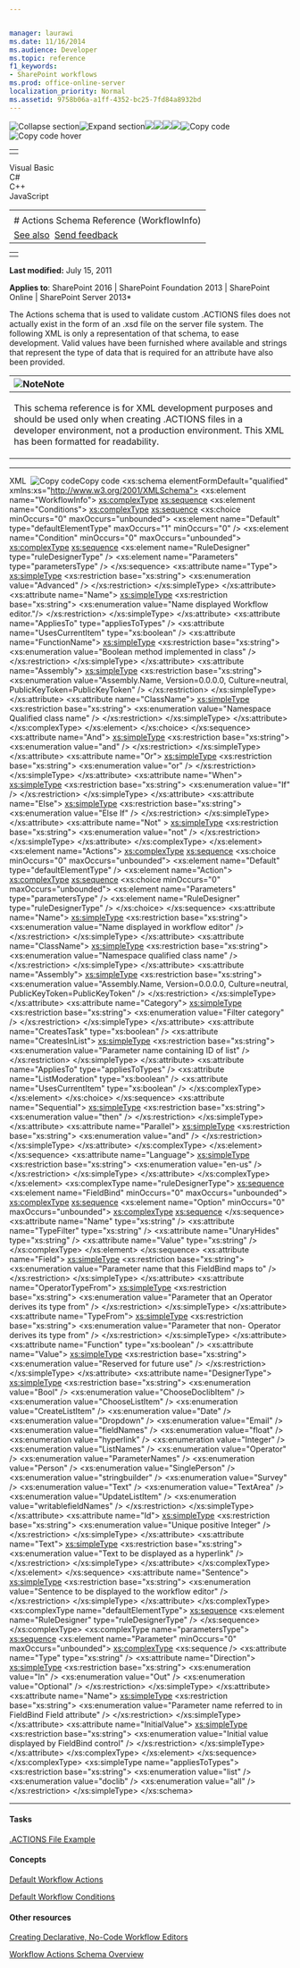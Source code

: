 ```yaml
---


manager: laurawi
ms.date: 11/16/2014
ms.audience: Developer
ms.topic: reference
f1_keywords:
- SharePoint workflows
ms.prod: office-online-server
localization_priority: Normal
ms.assetid: 9758b06a-a1ff-4352-bc25-7fd84a8932bd
---
```


![Collapse
section](../icons/collapse_all.gif "Collapse section")![Expand
section](../icons/expand_all.gif "Expand section")![](../icons/collapse_all.gif)![](../icons/expand_all.gif)![](../icons/dropdown.gif)![](../icons/dropdownHover.gif)![Copy
code](../icons/copycode.gif "Copy code")![Copy code
hover](../icons/copycodeHighlight.gif "Copy code hover")
<table>
<tbody>
<tr class="odd">
<td align="left"></td>
</tr>
</tbody>
</table>

Visual Basic  
C\#  
C++  
JavaScript  

<table>
<tbody>
<tr class="odd">
<td align="left"><span id="runningHeaderText"></span></td>
</tr>
<tr class="even">
<td align="left"># Actions Schema Reference (WorkflowInfo)</td>
</tr>
<tr class="odd">
<td align="left"><a href="#seeAlsoToggle">See also</a>  <span id="headfeedbackarea" class="feedbackhead"><a href="javascript:SubmitFeedback(&#39;docthis@Microsoft.com&#39;,&#39;&#39;,&#39;&#39;,&#39;&#39;,&#39;1.0.18082.1225&#39;,&#39;%0\dThank%20you%20for%20your%20feedback.%20The%20developer%20writing%20teams%20use%20your%20feedback%20to%20improve%20documentation.%20While%20we%20are%20reviewing%20your%20feedback,%20we%20may%20send%20you%20e-mail%20to%20ask%20for%20clarification%20or%20feedback%20on%20a%20solution.%20We%20do%20not%20use%20your%20e-mail%20address%20for%20any%20other%20purpose%20and%20we%20delete%20it%20after%20we%20finish%20our%20review.%0\AFor%20further%20information%20about%20the%20privacy%20policies%20of%20Microsoft,%20please%20see%20http://privacy.microsoft.com/en-us/default.aspx.%0\A%0\d&#39;,&#39;Customer%20feedback&#39;);">Send feedback</a></span></td>
</tr>
</tbody>
</table>

<table>
<colgroup>
<col width="100%" />
</colgroup>
<tbody>
<tr class="odd">
<td align="left"></td>
</tr>
</tbody>
</table>

**Last modified:** July 15, 2011

**Applies to**: SharePoint 2016 | SharePoint Foundation 2013 |
SharePoint Online | SharePoint Server 2013*

The Actions schema that is used to validate custom .ACTIONS files does
not actually exist in the form of an .xsd file on the server file
system. The following XML is only a representation of that schema, to
ease development. Valid values have been furnished where available and
strings that represent the type of data that is required for an
attribute have also been provided.

<table>
<colgroup>
<col width="100%" />
</colgroup>
<thead>
<tr class="header">
<th align="left"><img src="../icons/alert_note.gif" title="Note" alt="Note" /><strong>Note</strong></th>
</tr>
</thead>
<tbody>
<tr class="odd">
<td align="left"><p>This schema reference is for XML development purposes and should be used only when creating .ACTIONS files in a developer environment, not a production environment. This XML has been formatted for readability.</p></td>
</tr>
</tbody>
</table>


-----------------------------------------------------------------------------------------------------------------------------------------------------------------------------------------------------------

<span codelanguage="xmlLang"></span>
XML 
<span class="copyCode" onclick="CopyCode(this)"
onkeypress="CopyCode_CheckKey(this, event)"
onmouseover="ChangeCopyCodeIcon(this)"
onmouseout="ChangeCopyCodeIcon(this)" tabindex="0">![Copy
code](../icons/copycode.gif "Copy code")Copy code</span>
    <?xml version="1.0" encoding="utf-8"?>
    <xs:schema elementFormDefault="qualified"  
               xmlns:xs="http://www.w3.org/2001/XMLSchema">
      <xs:element name="WorkflowInfo">
        <xs:complexType>
          <xs:sequence>
            <xs:element name="Conditions">
              <xs:complexType>
                <xs:sequence>
                  <xs:choice minOccurs="0" 
                             maxOccurs="unbounded">
                    <xs:element name="Default" 
                                type="defaultElementType"
                                maxOccurs="1" 
                                minOccurs="0" />
                    <xs:element name="Condition" 
                                minOccurs="0" 
                                maxOccurs="unbounded">
                      <xs:complexType>
                        <xs:sequence>
                          <xs:element name="RuleDesigner" 
                                      type="ruleDesignerType" />
                          <xs:element name="Parameters" 
                                      type="parametersType" />
                        </xs:sequence>
                        <xs:attribute name="Type">
                          <xs:simpleType>
                            <xs:restriction base="xs:string">
                              <xs:enumeration value="Advanced" />
                            </xs:restriction>
                          </xs:simpleType>
                        </xs:attribute>
                        <xs:attribute name="Name">
                          <xs:simpleType>
                            <xs:restriction base="xs:string">
                              <xs:enumeration value="Name 
                                     displayed Workflow editor."/>
                            </xs:restriction>
                          </xs:simpleType>
                        </xs:attribute>
                        <xs:attribute name="AppliesTo" 
                                      type="appliesToTypes" />
                        <xs:attribute name="UsesCurrentItem" 
                                      type="xs:boolean" />
                        <xs:attribute name="FunctionName">
                          <xs:simpleType>
                            <xs:restriction base="xs:string">
                              <xs:enumeration value="Boolean
                                                     method 
                                                     implemented
                                                     in class" />
                            </xs:restriction>
                          </xs:simpleType>
                        </xs:attribute>
                        <xs:attribute name="Assembly">
                          <xs:simpleType>
                            <xs:restriction base="xs:string">
                              <xs:enumeration 
                                       value="Assembly.Name, 
                                       Version=0.0.0.0, 
                                       Culture=neutral, 
                                       PublicKeyToken=PublicKeyToken" />
                            </xs:restriction>
                          </xs:simpleType>
                        </xs:attribute>
                        <xs:attribute name="ClassName">
                          <xs:simpleType>
                            <xs:restriction base="xs:string">
                              <xs:enumeration value="Namespace
                                                     Qualified
                                                     class name"
                                                             />
                            </xs:restriction>
                          </xs:simpleType>
                        </xs:attribute>
                      </xs:complexType>
                    </xs:element>
                  </xs:choice>
                </xs:sequence>
                <xs:attribute name="And">
                  <xs:simpleType>
                    <xs:restriction base="xs:string">
                      <xs:enumeration value="and" />
                    </xs:restriction>
                  </xs:simpleType>
                </xs:attribute>
                <xs:attribute name="Or">
                  <xs:simpleType>
                    <xs:restriction base="xs:string">
                      <xs:enumeration value="or" />
                    </xs:restriction>
                  </xs:simpleType>
                </xs:attribute>
                <xs:attribute name="When">
                  <xs:simpleType>
                    <xs:restriction base="xs:string">
                      <xs:enumeration value="If" />
                    </xs:restriction>
                  </xs:simpleType>
                </xs:attribute>
                <xs:attribute name="Else">
                  <xs:simpleType>
                    <xs:restriction base="xs:string">
                      <xs:enumeration value="Else If" />
                    </xs:restriction>
                  </xs:simpleType>
                </xs:attribute>
                <xs:attribute name="Not" >
                  <xs:simpleType>
                    <xs:restriction base="xs:string">
                      <xs:enumeration value="not" />
                    </xs:restriction>
                  </xs:simpleType>
                </xs:attribute>
              </xs:complexType>
            </xs:element>
            <xs:element name="Actions">
              <xs:complexType>
                <xs:sequence>
                  <xs:choice minOccurs="0" 
                             maxOccurs="unbounded">
                    <xs:element name="Default" 
                                type="defaultElementType" />
                    <xs:element name="Action">
                      <xs:complexType>
                        <xs:sequence>
                          <xs:choice minOccurs="0" 
                                     maxOccurs="unbounded">
                            <xs:element name="Parameters" 
                                        type="parametersType" />
                            <xs:element name="RuleDesigner"
                                        type="ruleDesignerType" />
                          </xs:choice>
                        </xs:sequence>
                        <xs:attribute name="Name">
                          <xs:simpleType>
                            <xs:restriction base="xs:string">
                              <xs:enumeration value="Name displayed
                                               in workflow editor" />
                            </xs:restriction>
                          </xs:simpleType>
                        </xs:attribute>
                        <xs:attribute name="ClassName">
                          <xs:simpleType>
                            <xs:restriction base="xs:string">
                              <xs:enumeration value="Namespace qualified 
                                                     class name" />
                            </xs:restriction>
                          </xs:simpleType>
                        </xs:attribute>
                        <xs:attribute name="Assembly">
                          <xs:simpleType>
                            <xs:restriction base="xs:string">
                              <xs:enumeration 
                                     value="Assembly.Name, 
                                     Version=0.0.0.0, 
                                     Culture=neutral, 
                                     PublicKeyToken=PublicKeyToken" />
                            </xs:restriction>
                          </xs:simpleType>
                        </xs:attribute>
                        <xs:attribute name="Category">
                          <xs:simpleType>
                            <xs:restriction base="xs:string">
                              <xs:enumeration value="Filter 
                                                     category" />
                            </xs:restriction>
                          </xs:simpleType>
                        </xs:attribute>
                        <xs:attribute name="CreatesTask" 
                                      type="xs:boolean" />
                        <xs:attribute name="CreatesInList">
                          <xs:simpleType>
                            <xs:restriction base="xs:string">
                              <xs:enumeration value="Parameter name
                                                     containing ID
                                                     of list" />
                            </xs:restriction>
                          </xs:simpleType>
                        </xs:attribute>
                        <xs:attribute name="AppliesTo" 
                                      type="appliesToTypes" />
                        <xs:attribute name="ListModeration" 
                                      type="xs:boolean" />
                        <xs:attribute name="UsesCurrentItem" 
                                      type="xs:boolean" />
                      </xs:complexType>
                    </xs:element>
                  </xs:choice>
                </xs:sequence>
                <xs:attribute name="Sequential">
                  <xs:simpleType>
                    <xs:restriction base="xs:string">
                      <xs:enumeration value="then" />
                    </xs:restriction>
                  </xs:simpleType>
                </xs:attribute>
                <xs:attribute name="Parallel">
                  <xs:simpleType>
                    <xs:restriction base="xs:string">
                      <xs:enumeration value="and" />
                    </xs:restriction>
                  </xs:simpleType>
                </xs:attribute>
              </xs:complexType>
            </xs:element>
          </xs:sequence>
          <xs:attribute name="Language">
            <xs:simpleType>
              <xs:restriction base="xs:string">
                <xs:enumeration value="en-us" />
              </xs:restriction>
             </xs:simpleType>
          </xs:attribute>
        </xs:complexType>
      </xs:element>
      <xs:complexType name="ruleDesignerType">
       <xs:sequence>
         <xs:element name="FieldBind" minOccurs="0" maxOccurs="unbounded">
           <xs:complexType>
             <xs:sequence>
               <xs:element name="Option" 
                           minOccurs="0" 
                           maxOccurs="unbounded">
                 <xs:complexType>
                   <xs:sequence>
                   </xs:sequence>
                   <xs:attribute name="Name" type="xs:string" />
                   <xs:attribute name="TypeFilter" 
                                 type="xs:string" />
                   <xs:attribute name="UnaryHides" 
                                 type="xs:string" />
                   <xs:attribute name="Value" type="xs:string" />
                 </xs:complexType>
               </xs:element>
             </xs:sequence>
             <xs:attribute name="Field">
               <xs:simpleType>
                 <xs:restriction base="xs:string">
                   <xs:enumeration value="Parameter name that this 
                                          FieldBind maps to" />
                 </xs:restriction>
               </xs:simpleType>
             </xs:attribute>
             <xs:attribute name="OperatorTypeFrom">
               <xs:simpleType>
                 <xs:restriction base="xs:string">
                   <xs:enumeration value="Parameter that an Operator 
                                          derives its type from" />
                 </xs:restriction>
               </xs:simpleType>
             </xs:attribute>
             <xs:attribute name="TypeFrom">
               <xs:simpleType>
                 <xs:restriction base="xs:string">
                   <xs:enumeration value="Parameter that non-
                                          Operator derives its type 
                                          from" />
                 </xs:restriction>
               </xs:simpleType>
              </xs:attribute>
              <xs:attribute name="Function" type="xs:boolean" />
                <xs:attribute name="Value">
                  <xs:simpleType>
                    <xs:restriction base="xs:string">
                      <xs:enumeration value="Reserved for future use" />
                    </xs:restriction>
                  </xs:simpleType>
                </xs:attribute>
                <xs:attribute name="DesignerType">
                  <xs:simpleType>
                    <xs:restriction base="xs:string">
                      <xs:enumeration value="Bool" />
                      <xs:enumeration value="ChooseDoclibItem" />
                      <xs:enumeration value="ChooseListItem" />
                      <xs:enumeration value="CreateListItem" />
                      <xs:enumeration value="Date" />
                      <xs:enumeration value="Dropdown" />
                      <xs:enumeration value="Email" />
                      <xs:enumeration value="fieldNames" />
                      <xs:enumeration value="float" />
                      <xs:enumeration value="hyperlink" />
                      <xs:enumeration value="Integer" />
                      <xs:enumeration value="ListNames" />
                      <xs:enumeration value="Operator" />
                      <xs:enumeration value="ParameterNames" />
                      <xs:enumeration value="Person" />
                      <xs:enumeration value="SinglePerson" />
                      <xs:enumeration value="stringbuilder" />
                      <xs:enumeration value="Survey" />
                      <xs:enumeration value="Text" />
                      <xs:enumeration value="TextArea" />
                      <xs:enumeration value="UpdateListItem" />
                      <xs:enumeration value="writablefieldNames" />
                    </xs:restriction>
                  </xs:simpleType>
                </xs:attribute>
                <xs:attribute name="Id">
                  <xs:simpleType>
                    <xs:restriction base="xs:string">
                      <xs:enumeration value="Unique positive Integer" />
                    </xs:restriction>
                  </xs:simpleType>
                </xs:attribute>
                <xs:attribute name="Text">
                  <xs:simpleType>
                    <xs:restriction base="xs:string">
                      <xs:enumeration value="Text to be displayed 
                                             as a hyperlink" />
                    </xs:restriction>
                  </xs:simpleType>
                </xs:attribute>
              </xs:complexType>
            </xs:element>
          </xs:sequence>
          <xs:attribute name="Sentence">
            <xs:simpleType>
              <xs:restriction base="xs:string">
                <xs:enumeration value="Sentence to be displayed to the 
                                       workflow editor" />
              </xs:restriction>
            </xs:simpleType>
          </xs:attribute>
        </xs:complexType>
        <xs:complexType name="defaultElementType">
          <xs:sequence>
            <xs:element name="RuleDesigner" type="ruleDesignerType" />
          </xs:sequence>
        </xs:complexType>
        <xs:complexType name="parametersType">
          <xs:sequence>
            <xs:element name="Parameter" 
                        minOccurs="0" 
                        maxOccurs="unbounded">
        <xs:complexType>
        <xs:sequence />
          <xs:attribute name="Type" type="xs:string" />
          <xs:attribute name="Direction">
            <xs:simpleType>
              <xs:restriction base="xs:string">
                <xs:enumeration value="In" />
                <xs:enumeration value="Out" />
                <xs:enumeration value="Optional" />
              </xs:restriction>
            </xs:simpleType>
          </xs:attribute>
        <xs:attribute name="Name">
        <xs:simpleType>
          <xs:restriction base="xs:string">
            <xs:enumeration value="Parameter name referred to in 
                                   FieldBind Field attribute" />
          </xs:restriction>
        </xs:simpleType>
      </xs:attribute>
      <xs:attribute name="InitialValue">
        <xs:simpleType>
          <xs:restriction base="xs:string">
            <xs:enumeration value="Initial value displayed 
                                   by FieldBind control" />
                </xs:restriction>
              </xs:simpleType>
            </xs:attribute>
          </xs:complexType>
        </xs:element>
      </xs:sequence>
    </xs:complexType>
      <xs:simpleType name="appliesToTypes">
        <xs:restriction base="xs:string">
          <xs:enumeration value="list" />
          <xs:enumeration value="doclib" />
          <xs:enumeration value="all" />
        </xs:restriction>
      </xs:simpleType>
    </xs:schema>


-------------------------------------------------------------------------------------------------------------------------------------------------------------------------------------------

#### Tasks

[.ACTIONS File Example](actions-file-example-workflowinfo.htm)

#### Concepts

[Default Workflow Actions](default-workflow-actions-workflowinfo.htm)

[Default Workflow Conditions](default-workflow-conditions-workflowinfo.htm)

#### Other resources

[Creating Declarative, No-Code Workflow
Editors](http://msdn.microsoft.com/library/60dfda8d-e724-4d7d-9578-aa239c362dcf(Office.15).aspx)

[Workflow Actions Schema
Overview](http://msdn.microsoft.com/library/25da07cb-b228-43f2-9cdf-c8c71c3eabbb(Office.15).aspx)








